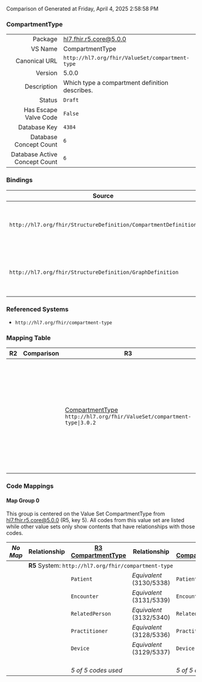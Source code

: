 Comparison of 
Generated at Friday, April 4, 2025 2:58:58 PM

### CompartmentType

|      |     |
| ---: | --- |
| Package | hl7.fhir.r5.core@5.0.0 |
| VS Name | CompartmentType |
| Canonical URL | `http://hl7.org/fhir/ValueSet/compartment-type` |
| Version | 5.0.0 |
| Description | Which type a compartment definition describes. |
| Status | `Draft` |
| Has Escape Valve Code | `False` |
| Database Key | `4384` |
| Database Concept Count | `6` |
| Database Active Concept Count | `6` |
### Bindings

| Source | Element | Binding | Strength | Element Short |
| ------ | ------- | ------- | -------- | ------------- |
| `http://hl7.org/fhir/StructureDefinition/CompartmentDefinition` | `CompartmentDefinition.code` | `http://hl7.org/fhir/ValueSet/compartment-type\|5.0.0` | `Required` | Patient \| Encounter \| RelatedPerson \| Practitioner \| Device \| EpisodeOfCare |
| `http://hl7.org/fhir/StructureDefinition/GraphDefinition` | `GraphDefinition.link.compartment.code` | `http://hl7.org/fhir/ValueSet/compartment-type\|5.0.0` | `Required` | Patient \| Encounter \| RelatedPerson \| Practitioner \| Device \| EpisodeOfCare |

### Referenced Systems

* `http://hl7.org/fhir/compartment-type`
### Mapping Table

| R2 | Comparison | R3 | Comparison | R4 | Comparison | R4B | Comparison | R5
| --- | --- | --- | --- | --- | --- | --- | --- | ---
| | | [CompartmentType](/docs/R3/ValueSets/CompartmentType.md)<br/> `http://hl7.org/fhir/ValueSet/compartment-type\|3.0.2` | →→→→→→→<br/>`Equivalent`<br/>- DBKey: `374`<br/>- Reviewed: `n/a`<br/>- By: `n/a`<br/>→→→→→→→<hr/>←←←←←←←<br/>`Equivalent`<br/>- DBKey: `597`<br/>- Reviewed: `n/a`<br/>- By: `n/a`<br/>←←←←←←←| [CompartmentType](/docs/R4/ValueSets/CompartmentType.md)<br/> `http://hl7.org/fhir/ValueSet/compartment-type\|4.0.1` | →→→→→→→<br/>`Equivalent`<br/>- DBKey: `1423`<br/>- Reviewed: `n/a`<br/>- By: `n/a`<br/>→→→→→→→<hr/>←←←←←←←<br/>`Equivalent`<br/>- DBKey: `1424`<br/>- Reviewed: `n/a`<br/>- By: `n/a`<br/>←←←←←←←| [CompartmentType](/docs/R4B/ValueSets/CompartmentType.md)<br/> `http://hl7.org/fhir/ValueSet/compartment-type\|4.3.0` | →→→→→→→<br/>`SourceIsNarrowerThanTarget`<br/>- DBKey: `821`<br/>- Reviewed: `n/a`<br/>- By: `n/a`<br/>→→→→→→→<hr/>←←←←←←←<br/>`SourceIsBroaderThanTarget`<br/>- DBKey: `1082`<br/>- Reviewed: `n/a`<br/>- By: `n/a`<br/>←←←←←←←| [CompartmentType](/docs/R5/ValueSets/CompartmentType.md)<br/> `http://hl7.org/fhir/ValueSet/compartment-type\|5.0.0` 

### Code Mappings


#### Map Group 0

This group is centered on the Value Set CompartmentType from hl7.fhir.r5.core@5.0.0 (R5, key 5).
All codes from this value set are listed while other value sets only show contents that have relationships with those codes.

| *No Map* | Relationship | [R3 CompartmentType](/docs/R3/ValueSets/CompartmentType.md)| Relationship | [R4 CompartmentType](/docs/R4/ValueSets/CompartmentType.md)| Relationship | [R4B CompartmentType](/docs/R4B/ValueSets/CompartmentType.md)| Relationship | R5 CompartmentType
| --- | --- | --- | --- | --- | --- | --- | --- | ---
| <td colspan="8">**R5** System: `http://hl7.org/fhir/compartment-type`
| | | `Patient`| _Equivalent_ <br/>(3130/5338)| `Patient`| _Equivalent_ <br/>(14686/14687)| `Patient`| _Equivalent_ <br/>(7701/10002)| **`Patient`**
| | | `Encounter`| _Equivalent_ <br/>(3131/5339)| `Encounter`| _Equivalent_ <br/>(14688/14689)| `Encounter`| _Equivalent_ <br/>(7702/10000)| **`Encounter`**
| | | `RelatedPerson`| _Equivalent_ <br/>(3132/5340)| `RelatedPerson`| _Equivalent_ <br/>(14690/14691)| `RelatedPerson`| _Equivalent_ <br/>(7703/10004)| **`RelatedPerson`**
| | | `Practitioner`| _Equivalent_ <br/>(3128/5336)| `Practitioner`| _Equivalent_ <br/>(14692/14693)| `Practitioner`| _Equivalent_ <br/>(7699/10003)| **`Practitioner`**
| | | `Device`| _Equivalent_ <br/>(3129/5337)| `Device`| _Equivalent_ <br/>(14694/14695)| `Device`| _Equivalent_ <br/>(7700/9999)| **`Device`**
| | | | | | | | | **`EpisodeOfCare`**
| | | *5 of 5 codes used* | | *5 of 5 codes used* | | *5 of 5 codes used* | | *6 of 6 codes used* 

